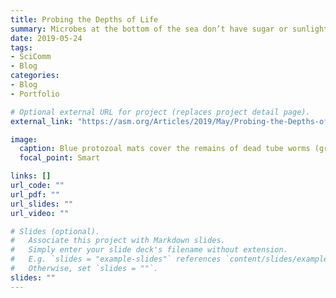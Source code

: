 ```yaml
---
title: Probing the Depths of Life
summary: Microbes at the bottom of the sea don’t have sugar or sunlight. Instead, they harvest their energy from the unique chemistry of hydrothermal vents.
date: 2019-05-24
tags:
- SciComm
- Blog
categories:
- Blog
- Portfolio

# Optional external URL for project (replaces project detail page).
external_link: "https://asm.org/Articles/2019/May/Probing-the-Depths-of-Life"

image:
  caption: Blue protozoal mats cover the remains of dead tube worms (green) at an inactive hydrothermal vent. Image courtesy B. Topçuoglu, Axial Seamount Expedition 2015.
  focal_point: Smart

links: []
url_code: ""
url_pdf: ""
url_slides: ""
url_video: ""

# Slides (optional).
#   Associate this project with Markdown slides.
#   Simply enter your slide deck's filename without extension.
#   E.g. `slides = "example-slides"` references `content/slides/example-slides.md`.
#   Otherwise, set `slides = ""`.
slides: ""
---
```

